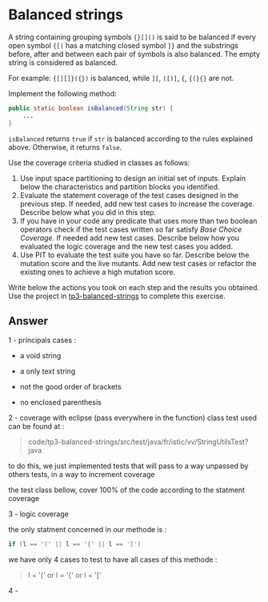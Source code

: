 # Balanced strings

A string containing grouping symbols `{}[]()` is said to be balanced if every open symbol `{[(` has a matching closed symbol `]}` and the substrings before, after and between each pair of symbols is also balanced. The empty string is considered as balanced.

For example: `{[][]}({})` is balanced, while `][`, `([)]`, `{`, `{(}{}` are not.

Implement the following method:

```java
public static boolean isBalanced(String str) {
    ...
}
```

`isBalanced` returns `true` if `str` is balanced according to the rules explained above. Otherwise, it returns `false`.

Use the coverage criteria studied in classes as follows:

1. Use input space partitioning to design an initial set of inputs. Explain below the characteristics and partition blocks you identified.
2. Evaluate the statement coverage of the test cases designed in the previous step. If needed, add new test cases to increase the coverage. Describe below what you did in this step.
3. If you have in your code any predicate that uses more than two boolean operators check if the test cases written so far satisfy *Base Choice Coverage*. If needed add new test cases. Describe below how you evaluated the logic coverage and the new test cases you added.
4. Use PIT to evaluate the test suite you have so far. Describe below the mutation score and the live mutants. Add new test cases or refactor the existing ones to achieve a high mutation score.

Write below the actions you took on each step and the results you obtained.
Use the project in [tp3-balanced-strings](../code/tp3-balanced-strings) to complete this exercise.

## Answer

1 - principals cases :

- a void string 

- a only text string

- not the good order of brackets

- no enclosed parenthesis


2 - coverage with eclipse (pass everywhere in the function)
class test used can be found at :
> code/tp3-balanced-strings/src/test/java/fr/istic/vv/StringUtilsTest?java

to do this, we just implemented tests that will pass to a way unpassed by others tests, in a way to increment coverage

the test class bellow, cover 100% of the code according to the statment coverage



3 - logic coverage

the only statment concerned in our methode is :

```java
if (l == '(' || l == '{' || l == '[') 
```

we have only 4 cases to test to have all cases of this methode :


> l = '('
or
l = '{'
or
l = '['


4 - 



